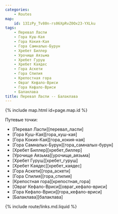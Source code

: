```yaml
---
categories: 
    - Routes
map:
    id: 13IzPy_Tv80n-rs06XpRvZ0Ox23-YXLku
tags:
    - Перевал Ласпи
    - Гора Куш-Кая
    - Гора Кокия-Кая
    - Гора Самналых-Бурун
    - Хребет Биллер
    - Урочище Аязьма
    - Хребет Гуруш
    - Хребет Каядес
    - Гора Аскети
    - Гора Спилия
    - Крепостная гора
    - Овраг Кефало-Вриси
    - Гора Кефало-Вриси
    - Балаклава
title: Перевал Ласпи -- Балаклава
---
```


{% include map.html id=page.map.id %}

Путевые точки:

- [Перевал Ласпи][перевал_ласпи]
- [Гора Куш-Кая][гора_куш-кая]
- [Гора Кокия-Кая][гора_кокия-кая]
- [Гора Самналых-Бурун][гора_самналых-бурун]
- [Хребет Биллер][хребет_биллер]
- [Урочище Аязьма][урочище_аязьма]
- [Хребет Гуруш][хребет_гуруш]
- [Хребет Каядес][хребет_каядес]
- [Гора Аскети][гора_аскети]
- [Гора Спилия][гора_спилия]
- [Крепостная гора][крепостная_гора]
- [Овраг Кефало-Вриси][овраг_кефало-вриси]
- [Гора Кефало-Вриси][гора_кефало-вриси]
- [Балаклава][балаклава]

{% include route/links.md.liquid %}
